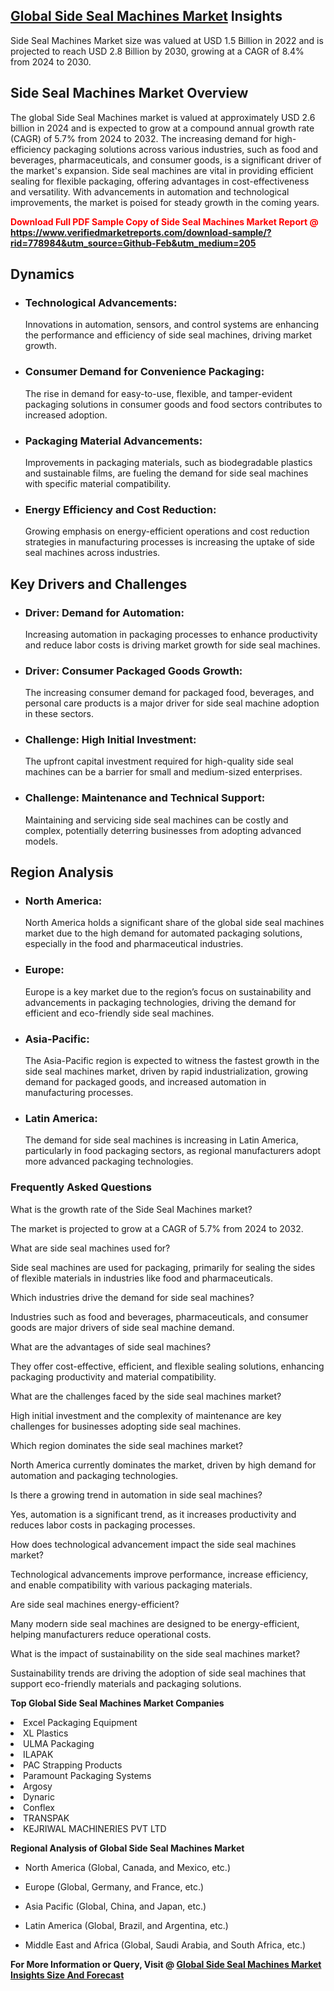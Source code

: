 <h2><a href="https://www.verifiedmarketreports.com/download-sample/?rid=778984&amp;utm_source=Github&amp;utm_medium=205" target="_blank">Global Side Seal Machines Market</a> Insights</h2><p>Side Seal Machines Market size was valued at USD 1.5 Billion in 2022 and is projected to reach USD 2.8 Billion by 2030, growing at a CAGR of 8.4% from 2024 to 2030.</p><p> <h2>Side Seal Machines Market Overview</h2> <p>The global Side Seal Machines market is valued at approximately USD 2.6 billion in 2024 and is expected to grow at a compound annual growth rate (CAGR) of 5.7% from 2024 to 2032. The increasing demand for high-efficiency packaging solutions across various industries, such as food and beverages, pharmaceuticals, and consumer goods, is a significant driver of the market's expansion. Side seal machines are vital in providing efficient sealing for flexible packaging, offering advantages in cost-effectiveness and versatility. With advancements in automation and technological improvements, the market is poised for steady growth in the coming years.</p> <p><strong><p><span class=""><span style="color: #ff0000;"><strong>Download Full PDF Sample Copy of Side Seal Machines Market Report</strong> @ </span><a href="https://www.verifiedmarketreports.com/download-sample/?rid=778984&amp;utm_source=Github-Feb&amp;utm_medium=205" target="_blank">https://www.verifiedmarketreports.com/download-sample/?rid=778984&amp;utm_source=Github-Feb&amp;utm_medium=205</a></span></p></strong></p> <h2>Dynamics</h2> <ul> <li><h3>Technological Advancements:</h3> Innovations in automation, sensors, and control systems are enhancing the performance and efficiency of side seal machines, driving market growth.</li> <li><h3>Consumer Demand for Convenience Packaging:</h3> The rise in demand for easy-to-use, flexible, and tamper-evident packaging solutions in consumer goods and food sectors contributes to increased adoption.</li> <li><h3>Packaging Material Advancements:</h3> Improvements in packaging materials, such as biodegradable plastics and sustainable films, are fueling the demand for side seal machines with specific material compatibility.</li> <li><h3>Energy Efficiency and Cost Reduction:</h3> Growing emphasis on energy-efficient operations and cost reduction strategies in manufacturing processes is increasing the uptake of side seal machines across industries.</li> </ul> <h2>Key Drivers and Challenges</h2> <ul> <li><h3>Driver: Demand for Automation:</h3> Increasing automation in packaging processes to enhance productivity and reduce labor costs is driving market growth for side seal machines.</li> <li><h3>Driver: Consumer Packaged Goods Growth:</h3> The increasing consumer demand for packaged food, beverages, and personal care products is a major driver for side seal machine adoption in these sectors.</li> <li><h3>Challenge: High Initial Investment:</h3> The upfront capital investment required for high-quality side seal machines can be a barrier for small and medium-sized enterprises.</li> <li><h3>Challenge: Maintenance and Technical Support:</h3> Maintaining and servicing side seal machines can be costly and complex, potentially deterring businesses from adopting advanced models.</li> </ul> <h2>Region Analysis</h2> <ul> <li><h3>North America:</h3> North America holds a significant share of the global side seal machines market due to the high demand for automated packaging solutions, especially in the food and pharmaceutical industries.</li> <li><h3>Europe:</h3> Europe is a key market due to the region’s focus on sustainability and advancements in packaging technologies, driving the demand for efficient and eco-friendly side seal machines.</li> <li><h3>Asia-Pacific:</h3> The Asia-Pacific region is expected to witness the fastest growth in the side seal machines market, driven by rapid industrialization, growing demand for packaged goods, and increased automation in manufacturing processes.</li> <li><h3>Latin America:</h3> The demand for side seal machines is increasing in Latin America, particularly in food packaging sectors, as regional manufacturers adopt more advanced packaging technologies.</li> </ul> <h3>Frequently Asked Questions</h3> <p>What is the growth rate of the Side Seal Machines market?</p> <p>The market is projected to grow at a CAGR of 5.7% from 2024 to 2032.</p> <p>What are side seal machines used for?</p> <p>Side seal machines are used for packaging, primarily for sealing the sides of flexible materials in industries like food and pharmaceuticals.</p> <p>Which industries drive the demand for side seal machines?</p> <p>Industries such as food and beverages, pharmaceuticals, and consumer goods are major drivers of side seal machine demand.</p> <p>What are the advantages of side seal machines?</p> <p>They offer cost-effective, efficient, and flexible sealing solutions, enhancing packaging productivity and material compatibility.</p> <p>What are the challenges faced by the side seal machines market?</p> <p>High initial investment and the complexity of maintenance are key challenges for businesses adopting side seal machines.</p> <p>Which region dominates the side seal machines market?</p> <p>North America currently dominates the market, driven by high demand for automation and packaging technologies.</p> <p>Is there a growing trend in automation in side seal machines?</p> <p>Yes, automation is a significant trend, as it increases productivity and reduces labor costs in packaging processes.</p> <p>How does technological advancement impact the side seal machines market?</p> <p>Technological advancements improve performance, increase efficiency, and enable compatibility with various packaging materials.</p> <p>Are side seal machines energy-efficient?</p> <p>Many modern side seal machines are designed to be energy-efficient, helping manufacturers reduce operational costs.</p> <p>What is the impact of sustainability on the side seal machines market?</p> <p>Sustainability trends are driving the adoption of side seal machines that support eco-friendly materials and packaging solutions.</p> </p><p><strong>Top Global Side Seal Machines Market Companies</strong></p><div data-test-id=""><p><li>Excel Packaging Equipment</li><li> XL Plastics</li><li> ULMA Packaging</li><li> ILAPAK</li><li> PAC Strapping Products</li><li> Paramount Packaging Systems</li><li> Argosy</li><li> Dynaric</li><li> Conflex</li><li> TRANSPAK</li><li> KEJRIWAL MACHINERIES PVT LTD</li></p><div><strong>Regional Analysis of&nbsp;Global Side Seal Machines Market</strong></div><ul><li dir="ltr"><p dir="ltr">North America&nbsp;(Global, Canada, and Mexico, etc.)</p></li><li dir="ltr"><p dir="ltr">Europe (Global, Germany, and France, etc.)</p></li><li dir="ltr"><p dir="ltr">Asia Pacific&nbsp;(Global, China, and Japan, etc.)</p></li><li dir="ltr"><p dir="ltr">Latin America&nbsp;(Global, Brazil, and Argentina, etc.)</p></li><li dir="ltr">Middle East and Africa&nbsp;(Global, Saudi Arabia, and South Africa, etc.)</li></ul><p><strong>For More Information or Query, Visit @&nbsp;</strong><strong><a href="https://www.verifiedmarketreports.com/product/side-seal-machines-market/?utm_source=Github&amp;utm_medium=205" target="_blank">Global Side Seal Machines Market Insights Size And Forecast</a></strong></p></div>
